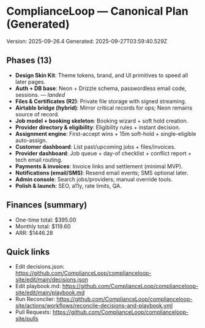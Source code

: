 <!-- CL:START -->
# ComplianceLoop — Canonical Plan (Generated)

Version: 2025-09-26.4
Generated: 2025-09-27T03:59:40.529Z

## Phases (13)
- **Design Skin Kit**: Theme tokens, brand, and UI primitives to speed all later pages.
- **Auth + DB base**: Neon + Drizzle schema, passwordless email code, sessions. — _landed_
- **Files & Certificates (R2)**: Private file storage with signed streaming.
- **Airtable bridge (hybrid)**: Mirror critical records for ops; Neon remains source of record.
- **Job model + booking skeleton**: Booking wizard + soft hold creation.
- **Provider directory & eligibility**: Eligibility rules + instant decision.
- **Assignment engine**: First-accept wins + 15m soft-hold + single-eligible auto-assign.
- **Customer dashboard**: List past/upcoming jobs + files/invoices.
- **Provider dashboard**: Job queue + day-of checklist + conflict report + tech email routing.
- **Payments & invoices**: Invoice links and settlement (minimal MVP).
- **Notifications (email/SMS)**: Resend email events; SMS optional later.
- **Admin console**: Search jobs/providers; manual override tools.
- **Polish & launch**: SEO, a11y, rate limits, QA.

## Finances (summary)
- One-time total: $395.00
- Monthly total: $119.60
- ARR: $1446.28

## Quick links
- Edit decisions.json: https://github.com/ComplianceLoop/complianceloop-site/edit/main/decisions.json
- Edit playbook.md: https://github.com/ComplianceLoop/complianceloop-site/edit/main/playbook.md
- Run Reconciler: https://github.com/ComplianceLoop/complianceloop-site/actions/workflows/reconcile-decisions-and-playbook.yml
- Pull Requests: https://github.com/ComplianceLoop/complianceloop-site/pulls

<!-- CL:END -->
